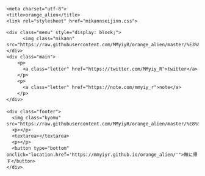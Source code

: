 <html lang="en" dir="ltr">

  <head>

    <meta charset="utf-8">
    <title>orange_alien</title>
    <link rel="stylesheet" href="mikannseijinn.css">

  </head>

  <body>

    <div class="menu" style="display: block;">
          <img class="mikann" src="https://raw.githubusercontent.com/MMyiyR/orange_alien/master/%E3%81%BF%E3%81%8B%E3%82%93%E6%98%9F%E4%BA%BA%E9%A1%94.jpg">
    </div>
    <div class="main">
        <p>
          <a class="letter" href="https://twitter.com/MMyiy_R">twitter</a>
        </p>
        <p>
          <a class="letter" href="https://note.com/mmyiy_r">note</a>
        </p>
    </div>

    <div class="footer">
      <img class="kyomu" src="https://raw.githubusercontent.com/MMyiyR/orange_alien/master/%E8%99%9A%E7%84%A1%E3%81%8F%E3%82%93.gif">
      <p></p>
      <textarea></textarea>
      <p></p>
      <button type="bottom" onclick="location.href='https://mmyiyr.github.io/orange_alien/'">無に帰す</button>
    </div>

  </body>

</html>

